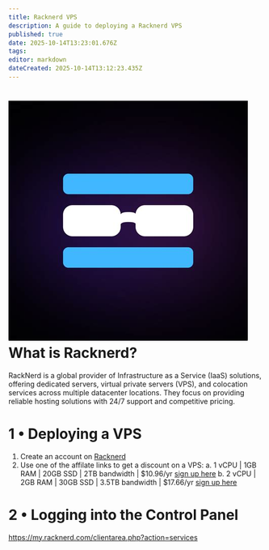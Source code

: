 ```yaml
---
title: Racknerd VPS
description: A guide to deploying a Racknerd VPS
published: true
date: 2025-10-14T13:23:01.676Z
tags: 
editor: markdown
dateCreated: 2025-10-14T13:12:23.435Z
---
```


# <img src="/racknerd.jpg" class="tab-icon"> What is Racknerd?

RackNerd is a global provider of Infrastructure as a Service (IaaS) solutions, offering dedicated servers, virtual private servers (VPS), and colocation services across multiple datacenter locations. They focus on providing reliable hosting solutions with 24/7 support and competitive pricing.

# 1 • Deploying a VPS

1. Create an account on [Racknerd](https://www.racknerd.com/)
1. Use one of the affilate links to get a discount on a VPS:
	a. 1 vCPU | 1GB RAM | 20GB SSD | 2TB bandwidth | $10.96/yr [sign up here](https://my.racknerd.com/aff.php?aff=15328&pid=912)
  b. 2 vCPU | 2GB RAM | 30GB SSD | 3.5TB bandwidth | $17.66/yr [sign up here](https://my.racknerd.com/aff.php?aff=15328&pid=913)

# 2 • Logging into the Control Panel
https://my.racknerd.com/clientarea.php?action=services